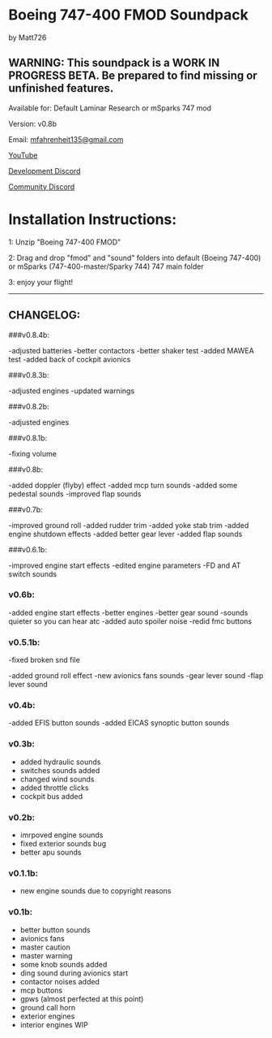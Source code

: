 # Boeing 747-400 FMOD Soundpack
by Matt726

## WARNING: This soundpack is a WORK IN PROGRESS BETA. Be prepared to find missing or unfinished features.

Available for: Default Laminar Research or mSparks 747 mod

Version: v0.8b

Email: mfahrenheit135@gmail.com

[YouTube](https://www.youtube.com/channel/UC6SJ3NetEv9x4p0vCE9Nwug)

[Development Discord](https://discord.gg/W4Uym2S)

[Community Discord](https://discord.gg/5DfsZH5)

# Installation Instructions:

1: Unzip "Boeing 747-400 FMOD"

2: Drag and drop "fmod" and "sound" folders into default (Boeing 747-400) or mSparks (747-400-master/Sparky 744) 747 main folder

3: enjoy your flight!

---
## CHANGELOG:

###v0.8.4b:

-adjusted batteries
-better contactors
-better shaker test
-added MAWEA test
-added back of cockpit avionics

###v0.8.3b:

-adjusted engines
-updated warnings

###v0.8.2b:

-adjusted engines

###v0.8.1b:

-fixing volume

###v0.8b:

-added doppler (flyby) effect
-added mcp turn sounds
-added some pedestal sounds
-improved flap sounds

###v0.7b:

-improved ground roll
-added rudder trim
-added yoke stab trim
-added engine shutdown effects
-added better gear lever
-added flap sounds

###v0.6.1b:

-improved engine start effects
-edited engine parameters
-FD and AT switch sounds

### v0.6b:

-added engine start effects
-better engines
-better gear sound
-sounds quieter so you can hear atc
-added auto spoiler noise
-redid fmc buttons

### v0.5.1b:

-fixed broken snd file

-added ground roll effect
-new avionics fans sounds
-gear lever sound
-flap lever sound

### v0.4b:

-added EFIS button sounds
-added EICAS synoptic button sounds

### v0.3b:

- added hydraulic sounds
- switches sounds added
- changed wind sounds
- added throttle clicks 
- cockpit bus added

### v0.2b:

- imrpoved engine sounds
- fixed exterior sounds bug
- better apu sounds

### v0.1.1b:
- new engine sounds due to copyright reasons

### v0.1b:
- better button sounds
- avionics fans
- master caution
- master warning
- some knob sounds added
- ding sound during avionics start
- contactor noises added
- mcp buttons
- gpws (almost perfected at this point)
- ground call horn
- exterior engines
- interior engines WIP
